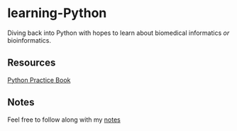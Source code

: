 # learning-Python
Diving back into Python with hopes to learn about biomedical informatics *or* bioinformatics.

## Resources
[Python Practice Book](https://anandology.com/python-practice-book/index.html)

## Notes
Feel free to follow along with my [notes](https://github.com/natastro/learning-Python/blob/master/python%20notes.md)
